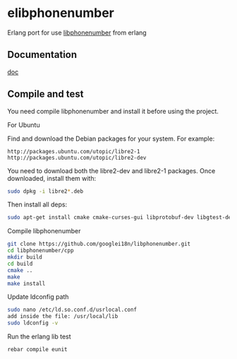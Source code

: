 elibphonenumber
===============

Erlang port for use [libphonenumber](https://github.com/googlei18n/libphonenumber) from erlang


## Documentation

[doc](http://artefactop.github.io/elibphonenumber/ "documentation")

## Compile and test

You need compile libphonenumber and install it before using the project. 

For Ubuntu

Find and download the Debian packages for your system. For example:

```
http://packages.ubuntu.com/utopic/libre2-1
http://packages.ubuntu.com/utopic/libre2-dev
```

You need to download both the libre2-dev and libre2-1 packages. Once downloaded, install them with:

```sh
sudo dpkg -i libre2*.deb
```

Then install all deps:

```sh
sudo apt-get install cmake cmake-curses-gui libprotobuf-dev libgtest-dev libre2-dev libicu-dev libboost-dev libboost-thread-dev libboost-system-dev protobuf-compiler
```

Compile libphonenumber

```sh
git clone https://github.com/googlei18n/libphonenumber.git
cd libphonenumber/cpp
mkdir build
cd build
cmake ..
make
make install
```

Update ldconfig path

```sh
sudo nano /etc/ld.so.conf.d/usrlocal.conf
add inside the file: /usr/local/lib
sudo ldconfig -v
```

Run the erlang lib test

```sh
rebar compile eunit
```
